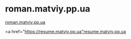 # roman.matviy.pp.ua

<a href="https://roman.matviy.pp.ua">roman.matviy.pp.ua</a>

<a href="https://resume.matviy.pp.ua"resume.matviy.pp.ua</a>
